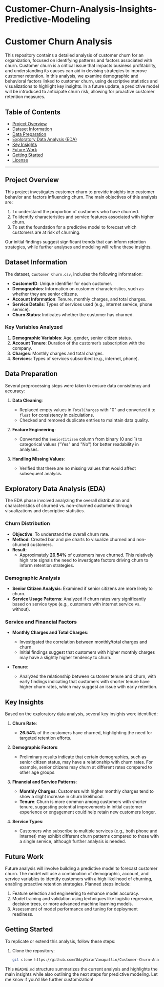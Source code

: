 # Customer-Churn-Analysis-Insights-Predictive-Modeling

# Customer Churn Analysis

This repository contains a detailed analysis of customer churn for an organization, focused on identifying patterns and factors associated with churn. Customer churn is a critical issue that impacts business profitability, and understanding its causes can aid in devising strategies to improve customer retention. In this analysis, we examine demographic and behavioral factors linked to customer churn, using descriptive statistics and visualizations to highlight key insights. In a future update, a predictive model will be introduced to anticipate churn risk, allowing for proactive customer retention measures.

## Table of Contents
- [Project Overview](#project-overview)
- [Dataset Information](#dataset-information)
- [Data Preparation](#data-preparation)
- [Exploratory Data Analysis (EDA)](#exploratory-data-analysis-eda)
- [Key Insights](#key-insights)
- [Future Work](#future-work)
- [Getting Started](#getting-started)
- [License](#license)

---

## Project Overview
This project investigates customer churn to provide insights into customer behavior and factors influencing churn. The main objectives of this analysis are:
1. To understand the proportion of customers who have churned.
2. To identify characteristics and service features associated with higher churn.
3. To set the foundation for a predictive model to forecast which customers are at risk of churning.

Our initial findings suggest significant trends that can inform retention strategies, while further analyses and modeling will refine these insights.

## Dataset Information
The dataset, `Customer Churn.csv`, includes the following information:
- **CustomerID**: Unique identifier for each customer.
- **Demographics**: Information on customer characteristics, such as whether they are senior citizens.
- **Account Information**: Tenure, monthly charges, and total charges.
- **Service Details**: Types of services used (e.g., internet service, phone service).
- **Churn Status**: Indicates whether the customer has churned.

### Key Variables Analyzed
1. **Demographic Variables**: Age, gender, senior citizen status.
2. **Account Tenure**: Duration of the customer’s subscription with the company.
3. **Charges**: Monthly charges and total charges.
4. **Services**: Types of services subscribed (e.g., internet, phone).

## Data Preparation
Several preprocessing steps were taken to ensure data consistency and accuracy:
1. **Data Cleaning**:
   - Replaced empty values in `TotalCharges` with "0" and converted it to `float` for consistency in calculations.
   - Checked and removed duplicate entries to maintain data quality.

2. **Feature Engineering**:
   - Converted the `SeniorCitizen` column from binary (0 and 1) to categorical values ("Yes" and "No") for better readability in analyses.

3. **Handling Missing Values**:
   - Verified that there are no missing values that would affect subsequent analysis.

## Exploratory Data Analysis (EDA)
The EDA phase involved analyzing the overall distribution and characteristics of churned vs. non-churned customers through visualizations and descriptive statistics.

### Churn Distribution
- **Objective**: To understand the overall churn rate.
- **Method**: Created bar and pie charts to visualize churned and non-churned customers.
- **Result**: 
  - Approximately **26.54%** of customers have churned. This relatively high rate signals the need to investigate factors driving churn to inform retention strategies.

### Demographic Analysis
- **Senior Citizen Analysis**: Examined if senior citizens are more likely to churn.
- **Service Usage Patterns**: Analyzed if churn rates vary significantly based on service type (e.g., customers with internet service vs. without).
  
### Service and Financial Factors
- **Monthly Charges and Total Charges**:
  - Investigated the correlation between monthly/total charges and churn.
  - Initial findings suggest that customers with higher monthly charges may have a slightly higher tendency to churn.
  
- **Tenure**:
  - Analyzed the relationship between customer tenure and churn, with early findings indicating that customers with shorter tenure have higher churn rates, which may suggest an issue with early retention.

## Key Insights
Based on the exploratory data analysis, several key insights were identified:

1. **Churn Rate**:
   - **26.54%** of the customers have churned, highlighting the need for targeted retention efforts.

2. **Demographic Factors**:
   - Preliminary results indicate that certain demographics, such as senior citizen status, may have a relationship with churn rates. For example, senior citizens may churn at different rates compared to other age groups.

3. **Financial and Service Patterns**:
   - **Monthly Charges**: Customers with higher monthly charges tend to show a slight increase in churn likelihood.
   - **Tenure**: Churn is more common among customers with shorter tenure, suggesting potential improvements in initial customer experience or engagement could help retain new customers longer.

4. **Service Types**:
   - Customers who subscribe to multiple services (e.g., both phone and internet) may exhibit different churn patterns compared to those with a single service, although further analysis is needed.

## Future Work
Future analysis will involve building a predictive model to forecast customer churn. The model will use a combination of demographic, account, and service variables to identify customers with a high likelihood of churning, enabling proactive retention strategies. Planned steps include:
1. Feature selection and engineering to enhance model accuracy.
2. Model training and validation using techniques like logistic regression, decision trees, or more advanced machine learning models.
3. Assessment of model performance and tuning for deployment readiness.

## Getting Started
To replicate or extend this analysis, follow these steps:

1. Clone the repository:
   ```bash
   git clone https://github.com/UdayKiranVanapallio/Customer-Churn-Analysis-Insights-Predictive-Modeling.git

This `README.md` structure summarizes the current analysis and highlights the main insights while also outlining the next steps for predictive modeling. Let me know if you'd like further customization!

